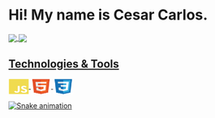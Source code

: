 <h1> Hi! My name is Cesar Carlos. </h1>

<div>
  <a href="https://github.com/Cesar-Carllos?tab=repositories">
  <img height="180em"   align="center" src="https://github-readme-stats.vercel.app/api?username=Cesar-Carllos&show_icons=true&theme=react&include_all_commits=true"/>
  <img height="180em"  align="center" src="https://github-readme-stats.vercel.app/api/top-langs/?username=Cesar-Carllos&layout=compact&langs_count=7&theme=react" />
    
</div>
 
<div style="none">   
  <h2>Technologies & Tools</h2>
  <img align="center" alt="Rafa-Js" height="30" width="40" src="https://raw.githubusercontent.com/devicons/devicon/master/icons/javascript/javascript-plain.svg">
  <img align="center" alt="HTML" height="30" width="40" src="https://raw.githubusercontent.com/devicons/devicon/master/icons/html5/html5-original.svg">
  <img align="center" alt="CSS" height="30" width="40" src="https://raw.githubusercontent.com/devicons/devicon/master/icons/css3/css3-original.svg">   
</div>
 
  ![Snake animation](https://github.com/Cesar-Carllos/Cesar-Carllos/blob/output/github-contribution-grid-snake.svg)
 
</div>
 


<!--
**Cesar-Carllos/Cesar-Carllos** is a ✨ _special_ ✨ repository because its `README.md` (this file) appears on your GitHub profile.

Here are some ideas to get you started:

- 🔭 I’m currently working on ...
- 🌱 I’m currently learning ...
- 👯 I’m looking to collaborate on ...
- 🤔 I’m looking for help with ...
- 💬 Ask me about ...
- 📫 How to reach me: ...
- 😄 Pronouns: ...
- ⚡ Fun fact: ...
-->
